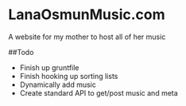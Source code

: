 LanaOsmunMusic.com
==================

A website for my mother to host all of her music

##Todo

 - Finish up gruntfile
 - Finish hooking up sorting lists
 - Dynamically add music
 - Create standard API to get/post music and meta

